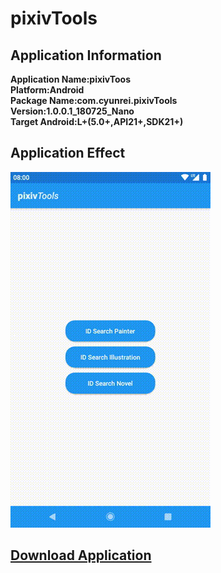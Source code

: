 # pixivTools
## Application Information
**Application Name:pixivToos**
<br/>**Platform:Android**
<br/>**Package Name:com.cyunrei.pixivTools**
<br/>**Version:1.0.0.1_180725_Nano**
<br/>**Target Android:L+(5.0+,API21+,SDK21+)**
## Application Effect
![](https://github.com/Cyunrei/pixivTools/blob/master/screenshot.gif)
## [Download Application](https://github.com/Cyunrei/pixivTools/blob/master/app.apk)
